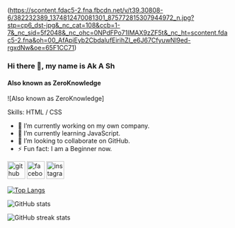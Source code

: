 (https://scontent.fdac5-2.fna.fbcdn.net/v/t39.30808-6/382232389_1374812470081301_875772815307944972_n.jpg?stp=cp6_dst-jpg&_nc_cat=108&ccb=1-7&_nc_sid=5f2048&_nc_ohc=0NPdFPo71IMAX9zZF5t&_nc_ht=scontent.fdac5-2.fna&oh=00_AfApiEyb2CbdalufEirihZI_e6J67CfyuwNl9ed-rgxdNw&oe=65F1CC71)


### Hi there 👋, my name is Ak A Sh
#### Also known as ZeroKnowledge
![Also known as ZeroKnowledge]

Skills: HTML / CSS

- 🔭 I’m currently working on my own company. 
- 🌱 I’m currently learning JavaScript. 
- 👯 I’m looking to collaborate on GitHub. 
- ⚡ Fun fact: I am a Beginner now. 


[<img src='https://cdn.jsdelivr.net/npm/simple-icons@3.0.1/icons/github.svg' alt='github' height='40'>](https://github.com/ZeroKnowledge-dev)  [<img src='https://cdn.jsdelivr.net/npm/simple-icons@3.0.1/icons/facebook.svg' alt='facebook' height='40'>](https://www.facebook.com/MeZeroKill)  [<img src='https://cdn.jsdelivr.net/npm/simple-icons@3.0.1/icons/instagram.svg' alt='instagram' height='40'>](https://www.instagram.com/ig_zerokill/)  

[![Top Langs](https://github-readme-stats.vercel.app/api/top-langs/?username=ZeroKnowledge-dev)](https://github.com/anuraghazra/github-readme-stats)

![GitHub stats](https://github-readme-stats.vercel.app/api?username=ZeroKnowledge-dev&show_icons=true)  

![GitHub streak stats](https://streak-stats.demolab.com/?user=ZeroKnowledge-dev)  


